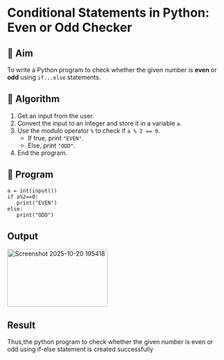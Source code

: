 # Conditional Statements in Python: Even or Odd Checker

## 🎯 Aim
To write a Python program to check whether the given number is **even** or **odd** using `if...else` statements.

## 🧠 Algorithm
1. Get an input from the user.
2. Convert the input to an integer and store it in a variable `a`.
3. Use the modulo operator `%` to check if `a % 2 == 0`.
   - If true, print `"EVEN"`.
   - Else, print `"ODD"`.
4. End the program.

## 🧾 Program
```
a = int(input())
if a%2==0:
   print("EVEN")
else:
   print("ODD")
```
## Output
<img width="231" height="133" alt="Screenshot 2025-10-20 195418" src="https://github.com/user-attachments/assets/232c17f8-5b3f-404e-8b85-f0f2b9e918cd" />

## Result
Thus,the python program to check whether the given number is even or odd using if-else statement is created successfully
